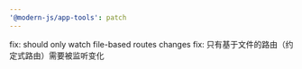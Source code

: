 ```yaml
---
'@modern-js/app-tools': patch
---
```


fix: should only watch file-based routes changes
fix: 只有基于文件的路由（约定式路由）需要被监听变化
